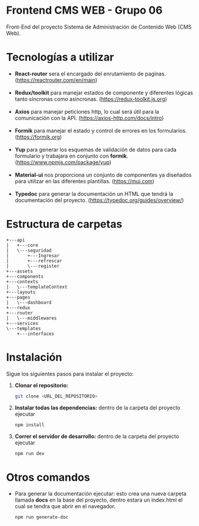 # Frontend CMS WEB - Grupo 06

Front-End del proyecto Sistema de Administración de Contenido Web (CMS Web).

#  Tecnologías a utilizar
- <b>React-router</b> sera el encargado del enrutamiento de paginas. (https://reactrouter.com/en/main)
<br/><br/>
- <b>Redux/toolkit</b> para manejar estados de componente y diferentes lógicas tanto síncronas como asíncronas. (https://redux-toolkit.js.org)
<br/><br/>
- <b>Axios</b> para manejar peticiones http, lo cual será útil para la comunicación con la API. (https://axios-http.com/docs/intro)
<br/><br/>
- <b>Formik</b> para manejar el estado y control de errores en los formularios. (https://formik.org)
<br/><br/>
- <b>Yup</b>  para generar los esquemas de validación de datos para cada formulario y trabajara en conjunto con <b>formik</b>. (https://www.npmjs.com/package/yup)
<br/><br/>
- <b>Material-ui</b> nos proporciona un conjunto de componentes ya diseñados para utilizar en las diferentes plantillas. (https://mui.com)
<br/><br/>
- <b>Typedoc</b> para generar la documentación un HTML que tendrá la documentación del proyecto. (https://typedoc.org/guides/overview/)


# Estructura de carpetas
```text
+---api
|   +---core
|   \---seguridad
|       +---Ingresar
|       +---refrescar
|       \---register
+---assets
+---components
+---contexts
|   \---templateContext
+---layouts
+---pages
|   \---dashboard
+---redux
+---router
|   \---middlewares
+---services
\---templates
    +---interfaces
```

# Instalación

Sigue los siguientes pasos para instalar el proyecto:

1.  **Clonar el repositorio:**
     ```bash
     git clone <URL_DEL_REPOSITORIO>
    ```
1.  **Instalar todas las dependencias:**
        dentro de la carpeta del proyecto ejecutar
    ```bash
    npm install
    ```
 1.  **Correr el servidor de desarrollo:**
        dentro de la carpeta del proyecto ejecutar
     ```bash
     npm run dev
     ```

# Otros comandos
- Para generar la documentación ejecutar:
esto crea una nueva carpeta llamada <b>docs</b> en la base del proyecto, dentro estara un index.html el cual se tendra que abrir en el navegador.
     ```bash
     npm run generate-doc
     ```